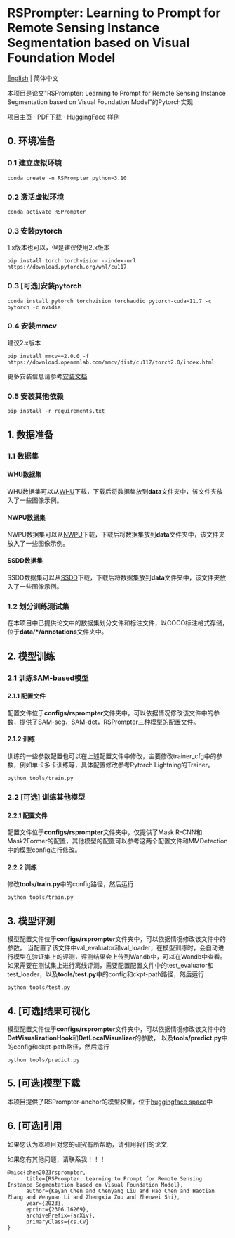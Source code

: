 # RSPrompter: Learning to Prompt for Remote Sensing Instance Segmentation based on Visual Foundation Model

[English](/readme.md) | 简体中文


本项目是论文"RSPrompter: Learning to Prompt for Remote Sensing Instance Segmentation based on Visual Foundation Model"的Pytorch实现


[项目主页](https://kyanchen.github.io/RSPrompter/) $\cdot$ [PDF下载](https://arxiv.org/abs/2306.16269) $\cdot$ [HuggingFace 样例](https://huggingface.co/spaces/KyanChen/RSPrompter)


## 0. 环境准备
### 0.1 建立虚拟环境
```shell
conda create -n RSPrompter python=3.10
```
### 0.2 激活虚拟环境
```sehll
conda activate RSPrompter
```
### 0.3 安装pytorch
1.x版本也可以，但是建议使用2.x版本
```shell
pip install torch torchvision --index-url https://download.pytorch.org/whl/cu117
```
### 0.3 [可选]安装pytorch
```shell
conda install pytorch torchvision torchaudio pytorch-cuda=11.7 -c pytorch -c nvidia
```
### 0.4 安装mmcv
建议2.x版本
```shell
pip install mmcv==2.0.0 -f https://download.openmmlab.com/mmcv/dist/cu117/torch2.0/index.html
```
更多安装信息请参考[安装文档](https://mmcv.readthedocs.io/zh_CN/latest/get_started/installation.html)
### 0.5 安装其他依赖
```shell
pip install -r requirements.txt
```

## 1. 数据准备

### 1.1 数据集

#### WHU数据集
WHU数据集可以从[WHU](https://aistudio.baidu.com/aistudio/datasetdetail/56502)下载，下载后将数据集放到**data**文件夹中，该文件夹放入了一些图像示例。

#### NWPU数据集
NWPU数据集可以从[NWPU](https://aistudio.baidu.com/aistudio/datasetdetail/52812)下载，下载后将数据集放到**data**文件夹中，该文件夹放入了一些图像示例。

#### SSDD数据集
SSDD数据集可以从[SSDD](https://aistudio.baidu.com/aistudio/datasetdetail/100924)下载，下载后将数据集放到**data**文件夹中，该文件夹放入了一些图像示例。

### 1.2 划分训练测试集
在本项目中已提供论文中的数据集划分文件和标注文件，以COCO标注格式存储，位于**data/*/annotations**文件夹中。

## 2. 模型训练

### 2.1 训练SAM-based模型

#### 2.1.1 配置文件
配置文件位于**configs/rsprompter**文件夹中，可以依据情况修改该文件中的参数，提供了SAM-seg，SAM-det，RSPrompter三种模型的配置文件。

#### 2.1.2 训练
训练的一些参数配置也可以在上述配置文件中修改，主要修改trainer_cfg中的参数，例如单卡多卡训练等，具体配置修改参考Pytorch Lightning的Trainer。
```shell
python tools/train.py
```


### 2.2 [可选] 训练其他模型
#### 2.2.1 配置文件
配置文件位于**configs/rsprompter**文件夹中，仅提供了Mask R-CNN和Mask2Former的配置，其他模型的配置可以参考这两个配置文件和MMDetection中的模型config进行修改。

#### 2.2.2 训练
修改**tools/train.py**中的config路径，然后运行
```shell
python tools/train.py
```


## 3. 模型评测

模型配置文件位于**configs/rsprompter**文件夹中，可以依据情况修改该文件中的参数。
当配置了该文件中val_evaluator和val_loader，在模型训练时，会自动进行模型在验证集上的评测，评测结果会上传到Wandb中，可以在Wandb中查看。
如果需要在测试集上进行离线评测，需要配置配置文件中的test_evaluator和test_loader，以及**tools/test.py**中的config和ckpt-path路径，然后运行
```shell
python tools/test.py
```

## 4. [可选]结果可视化
模型配置文件位于**configs/rsprompter**文件夹中，可以依据情况修改该文件中的**DetVisualizationHook**和**DetLocalVisualizer**的参数，
以及**tools/predict.py**中的config和ckpt-path路径，然后运行
```shell
python tools/predict.py
```


## 5. [可选]模型下载
本项目提供了RSPrompter-anchor的模型权重，位于[huggingface space](https://huggingface.co/spaces/KyanChen/RSPrompter/tree/main/pretrain)中

## 6. [可选]引用
如果您认为本项目对您的研究有所帮助，请引用我们的论文.

如果您有其他问题，请联系我！！！

```
@misc{chen2023rsprompter,
      title={RSPrompter: Learning to Prompt for Remote Sensing Instance Segmentation based on Visual Foundation Model}, 
      author={Keyan Chen and Chenyang Liu and Hao Chen and Haotian Zhang and Wenyuan Li and Zhengxia Zou and Zhenwei Shi},
      year={2023},
      eprint={2306.16269},
      archivePrefix={arXiv},
      primaryClass={cs.CV}
}
```
